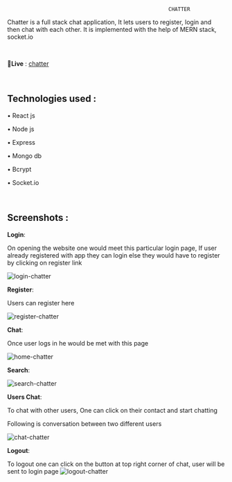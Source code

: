                                                         CHATTER
 
Chatter is a full stack chat application, It lets users to register, login and then chat with each other. It is implemented with the help of MERN stack, socket.io

<br>

🔗**Live** :   [chatter](https://chatter-pb.onrender.com)

<br>

## Technologies used :

•	React js

•	Node js

•	Express

•	Mongo db

•	Bcrypt

•	Socket.io

<br>

## Screenshots :

**Login**:

On opening the website one would meet this particular login page,
If user already registered with app they can login else they would have to register by clicking on register link

![login-chatter](https://github.com/user-attachments/assets/7f07a5c2-4213-427c-9b87-15e687969069)



**Register**:

Users can register here

![register-chatter](https://github.com/user-attachments/assets/b054fde7-2a9e-4117-819a-a363396dc6ff)



**Chat**: 

Once user logs in he would be met with this page

![home-chatter](https://github.com/user-attachments/assets/b7303cef-6f71-42b6-a2c3-185d51f987f3)


**Search**:


![search-chatter](https://github.com/user-attachments/assets/8b8a605d-beb9-41a7-aa54-b6fec6464e48)



**Users Chat**:

To chat with other users, One can click on their contact and start chatting

Following is conversation between two different users


![chat-chatter](https://github.com/user-attachments/assets/be302855-21d3-4434-a304-9c38ca9fbb42)




**Logout**:

To logout one can click on the button at top right corner of chat, user will be sent to login page
![logout-chatter](https://github.com/user-attachments/assets/19507471-6894-453f-a198-472d2f3cafbf)




